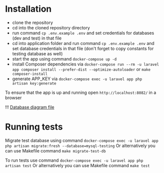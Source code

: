 # Installation

- clone the repository
- cd into the cloned repository directory
- run command `cp .env.example .env` and set credentials for databases (dev and test) in that file
- cd into application folder and run command `cp .env.example .env` and set database credentials in that file (don't forget to copy constants for testing database as well)
- start the app using command `docker-compose up -d`
- install Composer dependencies via `docker-compose run --rm -u laravel app composer install --prefer-dist --optimize-autoloader` or `make composer-install`
- generate APP_KEY via `docker-compose exec -u laravel app php artisan key:generate`

To ensure that the app is up and running open `http://localhost:8082/` in a browser

!!! [Database diagram file](NeuroDB.png)

# Running tests

Migrate test database using command `docker-compose exec -u laravel app php artisan migrate:fresh --database=mysql-testing`
Or alternatively you can use Makefile command `make migrate-test-db`

To run tests use command `docker-compose exec -u laravel app php artisan test`
Or alternatively you can use Makefile command `make test`
